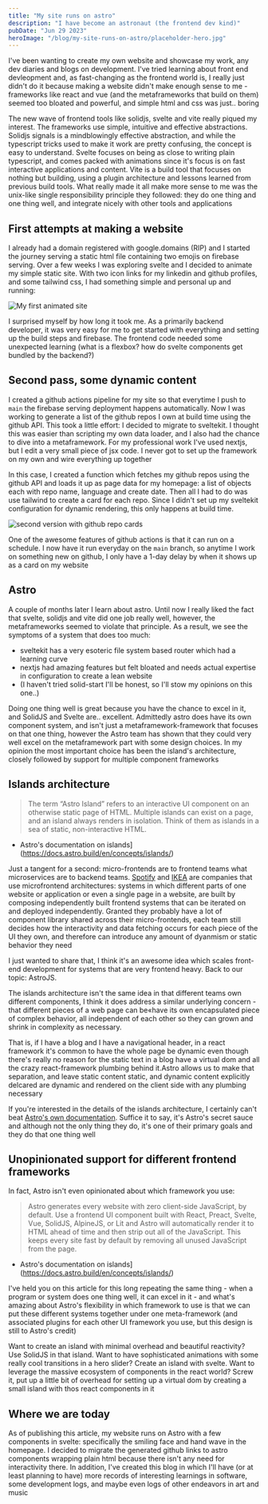 ```yaml
---
title: "My site runs on astro"
description: "I have become an astronaut (the frontend dev kind)"
pubDate: "Jun 29 2023"
heroImage: "/blog/my-site-runs-on-astro/placeholder-hero.jpg"
---
```


I've been wanting to create my own website and showcase my work, any dev diaries and blogs on development. I've tried
learning about front end devleopment and, as fast-changing as the frontend world is, I really just didn't do it because
making a website didn't make enough sense to me - frameworks like react and vue (and the metaframeworks that build on
them) seemed too bloated and powerful, and simple html and css was just.. boring

The new wave of frontend tools like solidjs, svelte and vite really piqued my interest. The frameworks use simple,
intuitive and effective abstractions. Solidjs signals is a mindblowingly effective abstraction, and while the typescript
tricks used to make it work are pretty confusing, the concept is easy to understand. Svelte focuses on being as close to
writing plain typescript, and comes packed with animations since it's focus is on fast interactive applications and
content. Vite is a build tool that focuses on nothing but building, using a plugin architecture and lessons learned from
previous build tools. What really made it all make more sense to me was the unix-like single responsibility principle
they followed: they do one thing and one thing well, and integrate nicely with other tools and applications

## First attempts at making a website

I already had a domain registered with google.domains (RIP) and I started the journey serving a static html file
containing two emojis on firebase serving. Over a few weeks I was exploring svelte and I decided to animate my simple
static site. With two icon links for my linkedin and github profiles, and some tailwind css, I had something simple and
personal up and running:

![My first animated site](/blog/my-site-runs-on-astro/first_version.gif)

I surprised myself by how long it took me. As a primarily backend developer, it was very easy for me to get started with
everything and setting up the build steps and firebase. The frontend code needed some unexpected learning (what is a
flexbox? how do svelte components get bundled by the backend?)

## Second pass, some dynamic content

I created a github actions pipeline for my site so that everytime I push to `main` the firebase serving deployment
happens automatically. Now I was working to generate a list of the github repos I own at build time using the github
API. This took a little effort: I decided to migrate to sveltekit. I thought this was easier than scripting my own data
loader, and I also had the chance to dive into a metaframework. For my professional work I've used nextjs, but I edit a
very small piece of jsx code. I never got to set up the framework on my own and wire everything up together

In this case, I created a function which fetches my github repos using the github API and loads it up as page data for
my homepage: a list of objects each with repo name, language and create date. Then all I had to do was use tailwind to
create a card for each repo. Since I didn't set up my sveltekit configuration for dynamic rendering, this only happens
at build time.

![second version with github repo cards](/blog/first-post/second_version.png)

One of the awesome features of github actions is that it can run on a schedule. I now have it run everyday on the `main`
branch, so anytime I work on something new on github, I only have a 1-day delay by when it shows up as a card on my
website

## Astro

A couple of months later I learn about astro. Until now I really liked the fact that svelte, solidjs and vite did one
job really well, however, the metaframeworks seemed to violate that principle. As a result, we see the symptoms of a
system that does too much:

- sveltekit has a very esoteric file system based router which had a learning curve
- nextjs had amazing features but felt bloated and needs actual expertise in configuration to create a lean website
- (I haven't tried solid-start I'll be honest, so I'll stow my opinions on this one..)

Doing one thing well is great because you have the chance to excel in it, and SolidJS and Svelte are.. excellent.
Admittedly astro does have its own component system, and isn't just a metaframework-framework that focuses on that one
thing, however the Astro team has shown that they could very well excel on the metaframework part with some design
choices. In my opinion the most important choice has been the island's architecture, closely followed by support for
multiple component frameworks

## Islands architecture

> The term “Astro Island” refers to an interactive UI component on an otherwise static page of HTML. Multiple islands can exist on a page, and an island always renders in isolation. Think of them as islands in a sea of static, non-interactive HTML.

- Astro's documentation on islands](https://docs.astro.build/en/concepts/islands/)

Just a tangent for a second: micro-frontends are to frontend teams what microservices are to backend teams.
[Spotify](https://engineering.atspotify.com/2021/04/building-the-future-of-our-desktop-apps/) and [IKEA](https://www.infoq.com/news/2018/08/experiences-micro-frontends/) are companies that use microfrontend architectures: systems in which different parts of one website or application or even a single page in a website, are built by composing independently built frontend systems that can be iterated on and deployed independently. Granted they probably have a lot of component library shared across their micro-frontends, each team still decides how the interactivity and data fetching occurs for each piece of the UI they own, and therefore can introduce any amount of dyanmism or static behavior they need

I just wanted to share that, I think it's an awesome idea which scales front-end development for systems that are very frontend heavy. Back to our topic: AstroJS.

The islands architecture isn't the same idea in that different teams own different components, I think it does address a similar underlying concern - that different pieces of a web page can be«have its own encapsulated piece of complex behavior, all independent of each other so they can grown and shrink in complexity as necessary.

That is, if I have a blog and I have a navigational header, in a react framework it's common to have the whole page be dynamic even though there's really no reason for the static text in a blog have a virtual dom and all the crazy react-framework plumbing behind it.Astro allows us to make that separation, and leave static content static, and dynamic content explicitly delcared are dynamic and rendered on the client side with any plumbing necessary

If you're interested in the details of the islands architecture, I certainly can't beat [Astro's own documentation](https://docs.astro.build/en/concepts/islands/). Suffice it to say, it's Astro's secret sauce and although not the only thing they do, it's one of their primary goals and they do that one thing well

## Unopinionated support for different frontend frameworks

In fact, Astro isn't even opinionated about which framework you use:

> Astro generates every website with zero client-side JavaScript, by default. Use a frontend UI component built with React, Preact, Svelte, Vue, SolidJS, AlpineJS, or Lit and Astro will automatically render it to HTML ahead of time and then strip out all of the JavaScript. This keeps every site fast by default by removing all unused JavaScript from the page.

- Astro's documentation on islands](https://docs.astro.build/en/concepts/islands/)

I've held you on this article for this long repeating the same thing - when a program or system does one thing well, it can excel in it - and what's amazing about Astro's flexibility in which framework to use is that we can put these different systems together under one meta-framework (and associated plugins for each other UI framework you use, but this design is still to Astro's credit)

Want to create an island with minimal overhead and beautiful reactivity? Use SolidJS in that island. Want to have sophisticated animations with some really cool transitions in a hero slider? Create an island with svelte. Want to leverage the massive ecosystem of components in the react world? Screw it, put up a little bit of overhead for setting up a virtual dom by creating a small island with thos react components in it

## Where we are today

As of publishing this article, my website runs on Astro with a few components in svelte: specifically the smiling face and hand wave in the homepage. I decided to migrate the generated github links to astro components wrapping plain html because there isn't any need for interactivity there. In addition, I've created this blog in which I'll have (or at least planning to have) more records of interesting learnings in software, some development logs, and maybe even logs of other endeavors in art and music

<!-- TODO: put a screen shot of the final page here -->
